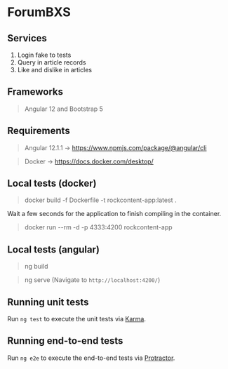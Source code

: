 # ForumBXS

## Services
1. Login fake to tests
2. Query in article records
3. Like and dislike in articles

## Frameworks
> Angular 12 and Bootstrap 5

## Requirements

> Angular 12.1.1 -> https://www.npmjs.com/package/@angular/cli

> Docker -> https://docs.docker.com/desktop/

## Local tests (docker)

> docker build -f Dockerfile -t rockcontent-app:latest .

Wait a few seconds for the application to finish compiling in the container.

> docker run --rm -d -p 4333:4200 rockcontent-app

## Local tests (angular)

> ng build

> ng serve (Navigate to `http://localhost:4200/`)

## Running unit tests

Run `ng test` to execute the unit tests via [Karma](https://karma-runner.github.io).

## Running end-to-end tests

Run `ng e2e` to execute the end-to-end tests via [Protractor](http://www.protractortest.org/).
